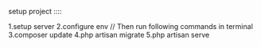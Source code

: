 setup project ::::

1.setup server
2.configure env
// Then run following commands in terminal
3.composer update
4.php artisan migrate
5.php artisan serve
